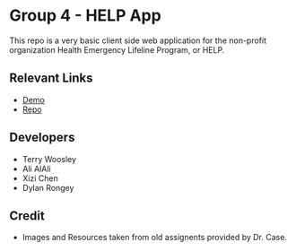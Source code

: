 # Group 4 - HELP App
This repo is a very basic client side web application for the non-profit organization Health Emergency Lifeline Program, or HELP.

## Relevant Links
- [Demo](https://terry-woosley.github.io/help-app/)
- [Repo](https://github.com/terry-woosley/help-app)

## Developers
- Terry Woosley
- Ali AlAli
- Xizi Chen
- Dylan Rongey


## Credit
- Images and Resources taken from old assignents provided by Dr. Case.
